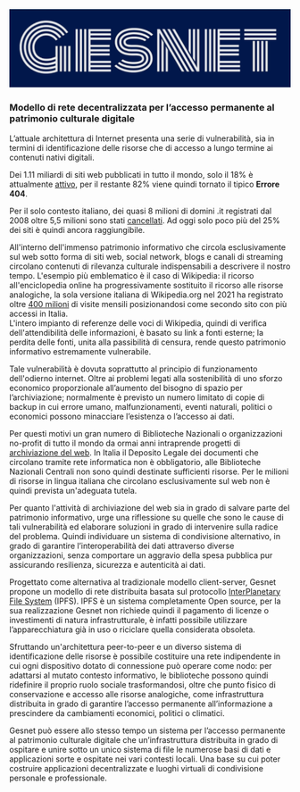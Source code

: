 <div class="text-center">
    <img src="/docs/intro/img/logo.png">
    <br>
    <h3 class="mt-3">Modello di rete decentralizzata per l’accesso permanente al patrimonio culturale digitale</h3>
</div>
    
L’attuale architettura di Internet presenta una serie di vulnerabilità, sia in termini di identificazione delle risorse che di accesso a lungo termine ai contenuti nativi digitali. 


Dei 1.11 miliardi di siti web pubblicati in tutto il mondo, solo il 18% è attualmente [attivo](https://siteefy.com/how-many-websites-are-there/), per il restante 82% viene quindi tornato il tipico <b>Errore 404</b>. 


Per il solo contesto italiano, dei quasi 8 milioni di domini .it registrati dal 2008 oltre 5,5 milioni sono stati [cancellati](https://stats.nic.it/domain/delete). Ad oggi solo poco più del 25% dei siti è quindi ancora raggiungibile.


All'interno dell'immenso patrimonio informativo che circola esclusivamente sul web sotto forma di siti web, social network, blogs e canali di streaming circolano contenuti di rilevanza culturale indispensabili a descrivere il nostro tempo. 
L'esempio più emblematico è il caso di Wikipedia: il ricorso all'enciclopedia online ha progressivamente sostituito il ricorso alle risorse analogiche, la sola versione italiana di Wikipedia.org nel 2021 ha registrato oltre [400 milioni](https://web.archive.org/web/20210921111548/https://www.service-lab.com/classifica-dei-siti-web-piu-visitati-in-italia-2021-top-10/) di visite mensili posizionandosi come secondo sito con più accessi in Italia.  
L'intero impianto di referenze delle voci di Wikipedia, quindi di verifica dell'attendibilità delle informazioni, è basato su link a fonti esterne; la perdita delle fonti, unita alla passibilità di censura, rende questo patrimonio informativo estremamente vulnerabile.  


Tale vulnerabilità è dovuta soprattutto al principio di funzionamento dell'odierno internet.
Oltre ai problemi legati alla sostenibilità di uno sforzo economico proporzionale all’aumento del bisogno di spazio per l’archiviazione; normalmente è previsto un numero limitato di copie di backup in cui errore umano, malfunzionamenti, eventi naturali, politici o economici possono minacciare l’esistenza o l’accesso ai dati. 


Per questi motivi un gran numero di Biblioteche Nazionali o organizzazioni no-profit di tutto il mondo da ormai anni intraprende progetti di [archiviazione del web](https://en.wikipedia.org/wiki/List_of_Web_archiving_initiatives). In Italia il Deposito Legale dei documenti che circolano tramite rete informatica non è obbligatorio, alle Biblioteche Nazionali Centrali non sono quindi destinate sufficienti risorse.
Per le milioni di risorse in lingua italiana che circolano esclusivamente sul web non è quindi prevista un'adeguata tutela.


Per quanto l'attività di archiviazione del web sia in grado di salvare parte del patrimonio informativo, urge una riflessione su quelle che sono le cause di tali vulnerabilità ed elaborare soluzioni in grado di intervenire sulla radice del problema.
Quindi individuare un sistema di condivisione alternativo, in grado di garantire l’interoperabilità dei dati attraverso diverse organizzazioni, senza comportare un aggravio della spesa pubblica pur assicurando resilienza, sicurezza e autenticità ai dati.


Progettato come alternativa al tradizionale modello client-server, Gesnet propone un modello di rete distribuita basata sul protocollo [InterPlanetary File System](https://ipfs.tech/) (IPFS). 
IPFS è un sistema completamente Open source, per la sua realizzazione Gesnet non richiede quindi il pagamento di licenze o investimenti di natura infrastrutturale, è infatti possibile utilizzare l’apparecchiatura già in uso o riciclare quella considerata obsoleta. 


Sfruttando un'architettura peer-to-peer e un diverso sistema di identificazione delle risorse è possibile costituire una rete indipendente in cui ogni dispositivo dotato di connessione può operare come nodo: 
per adattarsi al mutato contesto informativo, le biblioteche possono quindi ridefinire il proprio ruolo sociale trasformandosi, oltre che punto fisico di conservazione e accesso alle risorse analogiche, come infrastruttura distribuita in grado di garantire l’accesso permanente all’informazione a prescindere da cambiamenti economici, politici o climatici. 


Gesnet può essere allo stesso tempo un sistema per l’accesso permanente al patrimonio culturale digitale che un’infrastruttura distribuita in grado di ospitare e unire sotto un unico sistema di file le numerose basi di dati e applicazioni sorte e ospitate nei vari contesti locali. Una base su cui poter costruire applicazioni decentralizzate e luoghi virtuali di condivisione personale e professionale. 
